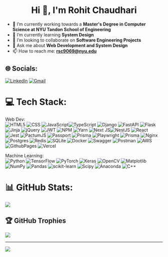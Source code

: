 <h1 align="center">Hi 👋, I'm Rohit Chaudhari</h1>

- 🔭 I’m currently working towards a **Master's Degree in Computer Science at NYU Tandon School of Engineering**
- 🌱 I’m currently learning **System Design**
- 👯 I’m looking to collaborate on **Software Engineering Projects**
- 💬 Ask me about **Web Development and System Design**
- 📫 How to reach me: **rsc9069@nyu.edu**
  
## 🌐 Socials:
[![LinkedIn](https://img.shields.io/badge/LinkedIn-%230077B5.svg?logo=linkedin&logoColor=white)](https://linkedin.com/in/rohitchaudhari1102) 
[![Gmail](https://img.shields.io/badge/Gmail-D14836?style=flat&logo=gmail&logoColor=white)](mailto:rsc9069@nyu.edu) 

# 💻 Tech Stack:
Web Dev: <br>
![HTML5](https://img.shields.io/badge/HTML-%23E34F26.svg?style=flat&logo=html5&logoColor=white)
![CSS](https://img.shields.io/badge/CSS-informational?style=flat&logo=css3&logoColor=white)
![JavaScript](https://img.shields.io/badge/JavaScript-%23323330.svg?style=flat&logo=javascript&logoColor=%23F7DF1E)![TypeScript](https://img.shields.io/badge/TypeScript-%23007ACC.svg?style=flat&logo=typescript&logoColor=white) ![Django](https://img.shields.io/badge/Django-%23092E20.svg?style=flat&logo=django&logoColor=white) ![FastAPI](https://img.shields.io/badge/FastAPI-005571?style=flat&logo=fastapi) ![Flask](https://img.shields.io/badge/Flask-%23000.svg?style=flat&logo=flask&logoColor=white) ![Jinja](https://img.shields.io/badge/Jinja-white.svg?style=flat&logo=jinja&logoColor=black) ![jQuery](https://img.shields.io/badge/jQuery-%230769AD.svg?style=flat&logo=jquery&logoColor=white) ![JWT](https://img.shields.io/badge/JWT-black?style=flat&logo=JSON%20web%20tokens) ![NPM](https://img.shields.io/badge/npm-%23CB3837.svg?style=flat&logo=npm&logoColor=white) ![Yarn](https://img.shields.io/badge/Yarn-informational?style=flat&logo=Yarn&color=2C8EBB&logoColor=white) ![Next JS](https://img.shields.io/badge/Next.js-black?style=flat&logo=next.js&logoColor=white)![NestJS](https://img.shields.io/badge/NestJS-informational?style=flat&logo=nestjs&color=CB3837) ![React](https://img.shields.io/badge/React-%2320232a.svg?style=flat&logo=react&logoColor=%2361DAFB) ![Jest](https://img.shields.io/badge/Jest-informational?style=flat&logo=Jest&color=2C8EBB&logoColor=white) ![PactumJS](https://img.shields.io/badge/PactumJS-ECD53F?style=flat&logo=PactumJS&logoColor=white) ![Passport](https://img.shields.io/badge/Passport-informational?style=flat&logo=Passport&logoColor=white) ![Prisma](https://img.shields.io/badge/Prisma-2D3748?style=flat&logo=Prisma&logoColor=white) ![Playwright](https://img.shields.io/badge/Playwright-informational?style=flat&logo=playwright) ![Prisma](https://img.shields.io/badge/Prisma-2D3748?style=flat&logo=Prisma&logoColor=white) ![Nginx](https://img.shields.io/badge/Nginx-%23009639.svg?style=flat&logo=nginx&logoColor=white) ![Postgres](https://img.shields.io/badge/Postgres-%23316192.svg?style=flat&logo=postgresql&logoColor=white) ![Redis](https://img.shields.io/badge/Redis-%23DD0031.svg?style=flat&logo=redis&logoColor=white) ![SQLite](https://img.shields.io/badge/SQLite-%2307405e.svg?style=flat&logo=sqlite&logoColor=white) ![Docker](https://img.shields.io/badge/Docker-%230db7ed.svg?style=flat&logo=docker&logoColor=white) ![Swagger](https://img.shields.io/badge/-Swagger-%23Clojure?style=flat&logo=swagger&logoColor=white) ![Postman](https://img.shields.io/badge/Postman-FF6C37?style=flat&logo=postman&logoColor=white) ![AWS](https://img.shields.io/badge/AWS-%23FF9900.svg?style=flat&logo=amazon-aws&logoColor=white) ![GithubPages](https://img.shields.io/badge/Github%20pages-121013?style=flat&logo=github&logoColor=white) ![Vercel](https://img.shields.io/badge/Vercel-%23000000.svg?style=flat&logo=vercel&logoColor=white)

Machine Learning: <br>
  ![Python](https://img.shields.io/badge/Python-3670A0?style=flat&logo=python&logoColor=ffdd54)  ![TensorFlow](https://img.shields.io/badge/TensorFlow-%23FF6F00.svg?style=flat&logo=TensorFlow&logoColor=white) ![PyTorch](https://img.shields.io/badge/PyTorch-%23EE4C2C.svg?style=flat&logo=PyTorch&logoColor=white) ![Keras](https://img.shields.io/badge/Keras-%23D00000.svg?style=flat&logo=Keras&logoColor=white)   ![OpenCV](https://img.shields.io/badge/OpenCV-%23white.svg?style=flat&logo=opencv&logoColor=white)   ![Matplotlib](https://img.shields.io/badge/Matplotlib-%23ffffff.svg?style=flat&logo=matplotlib&logoColor=black) ![NumPy](https://img.shields.io/badge/numpy-%23013243.svg?style=flat&logo=numpy&logoColor=white) ![Pandas](https://img.shields.io/badge/pandas-%23150458.svg?style=flat&logo=pandas&logoColor=white)  ![scikit-learn](https://img.shields.io/badge/scikit--learn-%23F7931E.svg?style=flat&logo=scikit-learn&logoColor=white) ![Scipy](https://img.shields.io/badge/SciPy-%230C55A5.svg?style=flat&logo=scipy&logoColor=%white) ![Anaconda](https://img.shields.io/badge/Anaconda-%2344A833.svg?style=flat&logo=anaconda&logoColor=white)  ![C++](https://img.shields.io/badge/c++-%2300599C.svg?style=flat&logo=c%2B%2B&logoColor=white)
# 📊 GitHub Stats:
![](https://github-readme-stats.vercel.app/api?username=rsc1102&theme=default&hide_border=false&include_all_commits=true&count_private=false)<br/>

## 🏆 GitHub Trophies
![](https://github-profile-trophy.vercel.app/?username=rsc1102&theme=radical&no-frame=false&no-bg=true&margin-w=4)

---
[![](https://visitcount.itsvg.in/api?id=rsc1102&icon=0&color=0)](https://visitcount.itsvg.in)

